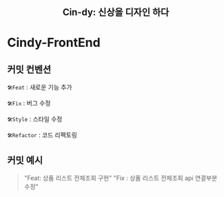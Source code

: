 <div align="center">
    <h2>Cin-dy: 신상을 디자인 하다 </h2>
</div>

# Cindy-FrontEnd

## 커밋 컨벤션
`🛠️Feat` : 새로운 기능 추가

`🛠️Fix` : 버그 수정

`🛠️Style` : 스타일 수정

`🛠️Refactor` : 코드 리펙토링

## 커밋 예시
> "Feat: 상품 리스트 전체조회 구현"
> "Fix : 상품 리스트 전체조회 api 연결부분 수정"
